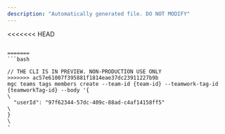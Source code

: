 ```yaml
---
description: "Automatically generated file. DO NOT MODIFY"
---
```


<<<<<<< HEAD
```cli

=======
```bash

// THE CLI IS IN PREVIEW. NON-PRODUCTION USE ONLY
>>>>>>> ac57e61007f395881f1814eae37dc23911227b9b
mgc teams tags members create --team-id {team-id} --teamwork-tag-id {teamworkTag-id} --body '{\
  "userId": "97f62344-57dc-409c-88ad-c4af14158ff5"\
}\
'

```